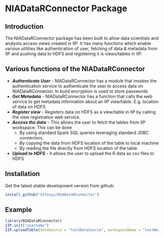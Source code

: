NIADataRConnector Package
========



## Introduction

The NIADataRConnector package has been built to allow data scientists and analysts access views created in IIP. 
It has many functions which enable various utilities like authentication of user, fetching of data & metadata from IIP and pushing data to HDFS and registering it is views/tables in IIP. 


 


## Various functions of the NIADataRConnector

 * ***Authenticate User*** - NIADataRConnector has a module that invokes the authentication service to authenticate the user to access data on NIADataRConnector. In build encryption is used to store passwords
 * ***Get Metadata*** - NIADataRConnector has a function that calls the web service to get metadata information about an IIP view/table. E.g. location of data on HDFS
 * ***Register view*** - Registers data on HDFS as a view/table in IIP by calling the view registration web service. 
 * ***Access the data*** – This allows the user to fetch the tables from IIP workspace. This can be done
    * By using standard Spark SQL queries leveraging standard JDBC connectors. 
    * By copying the data from HDFS location of the table to local machine
    * By reading the file directly from HDFS location of the table
 * ***Upload to HDFS***  - it allows the user to upload the R data as csv files to HDFS

## Installation

Get the latest stable development version from github:

```r
install_github("Infosys/NIADataRConnector")
```
    
## Example

```r
library(NIADataRConnector)
IIP.init("username")
IIP.uploadTable(dataSource = "testDataSource", workspaceName = "testWorkspace",hdfsDelimiter = ",", dataFrame= DataFrame object, tableName= "R_Table", fileType = "csv")
```




